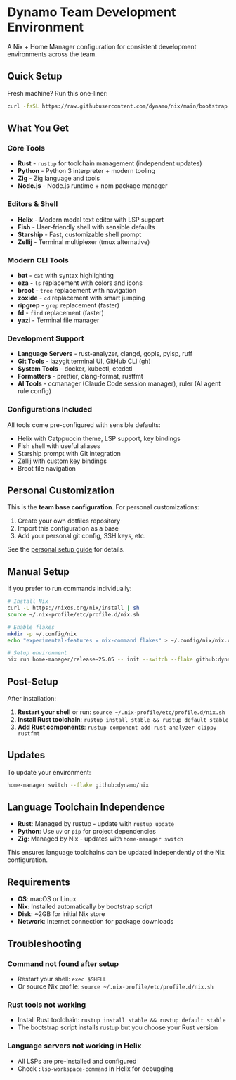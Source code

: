 # Dynamo Team Development Environment

A Nix + Home Manager configuration for consistent development environments across the team.

## Quick Setup

Fresh machine? Run this one-liner:

```bash
curl -fsSL https://raw.githubusercontent.com/dynamo/nix/main/bootstrap.sh | bash
```

## What You Get

### Core Tools
- **Rust** - `rustup` for toolchain management (independent updates)
- **Python** - Python 3 interpreter + modern tooling
- **Zig** - Zig language and tools
- **Node.js** - Node.js runtime + npm package manager

### Editors & Shell
- **Helix** - Modern modal text editor with LSP support
- **Fish** - User-friendly shell with sensible defaults
- **Starship** - Fast, customizable shell prompt
- **Zellij** - Terminal multiplexer (tmux alternative)

### Modern CLI Tools
- **bat** - `cat` with syntax highlighting
- **eza** - `ls` replacement with colors and icons
- **broot** - `tree` replacement with navigation
- **zoxide** - `cd` replacement with smart jumping  
- **ripgrep** - `grep` replacement (faster)
- **fd** - `find` replacement (faster)
- **yazi** - Terminal file manager

### Development Support
- **Language Servers** - rust-analyzer, clangd, gopls, pylsp, ruff
- **Git Tools** - lazygit terminal UI, GitHub CLI (gh)
- **System Tools** - docker, kubectl, etcdctl
- **Formatters** - prettier, clang-format, rustfmt
- **AI Tools** - ccmanager (Claude Code session manager), ruler (AI agent rule config)

### Configurations Included
All tools come pre-configured with sensible defaults:
- Helix with Catppuccin theme, LSP support, key bindings
- Fish shell with useful aliases
- Starship prompt with Git integration
- Zellij with custom key bindings
- Broot file navigation

## Personal Customization

This is the **team base configuration**. For personal customizations:

1. Create your own dotfiles repository
2. Import this configuration as a base
3. Add your personal git config, SSH keys, etc.

See the [personal setup guide](../dynamo-dotfiles/README.md) for details.

## Manual Setup

If you prefer to run commands individually:

```bash
# Install Nix
curl -L https://nixos.org/nix/install | sh
source ~/.nix-profile/etc/profile.d/nix.sh

# Enable flakes
mkdir -p ~/.config/nix
echo "experimental-features = nix-command flakes" > ~/.config/nix/nix.conf

# Setup environment
nix run home-manager/release-25.05 -- init --switch --flake github:dynamo/nix
```

## Post-Setup

After installation:

1. **Restart your shell** or run: `source ~/.nix-profile/etc/profile.d/nix.sh`
2. **Install Rust toolchain**: `rustup install stable && rustup default stable`
3. **Add Rust components**: `rustup component add rust-analyzer clippy rustfmt`

## Updates

To update your environment:

```bash
home-manager switch --flake github:dynamo/nix
```

## Language Toolchain Independence

- **Rust**: Managed by rustup - update with `rustup update`
- **Python**: Use `uv` or `pip` for project dependencies  
- **Zig**: Managed by Nix - updates with `home-manager switch`

This ensures language toolchains can be updated independently of the Nix configuration.

## Requirements

- **OS**: macOS or Linux
- **Nix**: Installed automatically by bootstrap script
- **Disk**: ~2GB for initial Nix store
- **Network**: Internet connection for package downloads

## Troubleshooting

### Command not found after setup
- Restart your shell: `exec $SHELL`
- Or source Nix profile: `source ~/.nix-profile/etc/profile.d/nix.sh`

### Rust tools not working
- Install Rust toolchain: `rustup install stable && rustup default stable`
- The bootstrap script installs rustup but you choose your Rust version

### Language servers not working in Helix
- All LSPs are pre-installed and configured
- Check `:lsp-workspace-command` in Helix for debugging